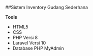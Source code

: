 ##Sistem Inventory Gudang Sederhana

**Tools**
* HTML5
* CSS 
* PHP Versi 8
* Laravel Versi 10
* Database PHP MyAdmin



